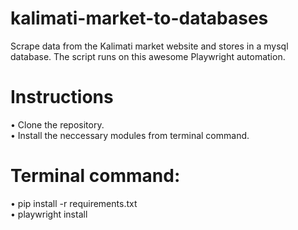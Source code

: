 # kalimati-market-to-databases
Scrape data from the Kalimati market website and stores in a mysql database. The script runs on this awesome Playwright automation.

# Instructions
• Clone the repository.           
• Install the neccessary modules from terminal command.

# Terminal command:                    
• pip install -r requirements.txt                                                                                                                               
• playwright install

